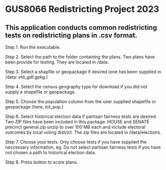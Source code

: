 # GUS8066 Redistricting Project 2023

## This application conducts common redistricting tests on redistricting plans in .csv format. 

Step 1. Run the executable.

Step 2. Select the path to the folder containing the plans. Two plans have been provide for testing. They are located in /data.

Step 3. Select a shapfile or geopackage if desired (one has been supplied in /data: vtd_gdf.gpkg.)

Step 4. Select the census geography type for download if you did not supply a shapefile or geopackage.

Step 5. Choose the population column from the user supplied shapefile or geopackage (here, tot_pop.)

Step 6. Select historical election data if partisan fairness tests are desired. Two ZIP files have been included in this package.
           HOUSE and SENATE precinct general.zip unzip to over 100 MB each and include electoral outcomes by local voting district.
	   The zip files are located in /data/elections.
		
Step 7. Choose your tests. Only choose tests if you have supplied the neccessary information, eg. Do not select partisan fairness
	    tests if you have not chosen a path to historical election data. 
		
Step 8. Press button to score plans.

		
		
